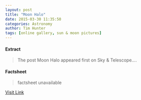 ```yaml
---
layout: post
title: "Moon Halo"
date: 2015-03-30 11:35:50
categories: Astronomy
author: Tim Hunter
tags: [online gallery, sun & moon pictures]
---
```



#### Extract
>The post Moon Halo appeared first on Sky &amp; Telescope....

#### Factsheet
>factsheet unavailable

[Visit Link](http://www.skyandtelescope.com/online-gallery/moon-halo-2/)


